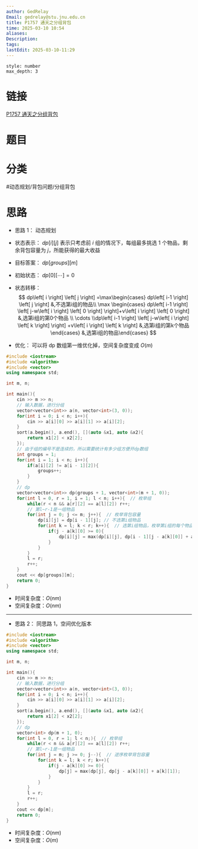 ```yaml
---
author: GedRelay
Email: gedrelay@stu.jnu.edu.cn
title: P1757 通天之分组背包
time: 2025-03-10 10:54
aliases: 
Description: 
tags: 
lastEdit: 2025-03-10-11:29
---
```


```toc
style: number
max_depth: 3
```

# 链接
[P1757 通天之分组背包](https://www.luogu.com.cn/problem/P1757) 

# 题目


# 分类
#动态规划/背包问题/分组背包 

# 思路
- 思路 1：
动态规划
- 状态表示：
${dp\left[ i \right]\left[ j \right]   }$ 表示只考虑前 ${i }$ 组的情况下，每组最多挑选 1 个物品，剩余背包容量为 ${j }$，所能获得的最大收益

- 目标答案：
${dp\left[ groups \right] \left[ m \right]  }$ 

- 初始状态：
${dp\left[ 0 \right] \left[ \cdots  \right] =0 }$ 

- 状态转移：
$$
dp\left[ i \right] \left[ j \right] =\max\begin{cases} dp\left[ i-1 \right] \left[ j \right] &,不选第i组的物品\\ \max \begin{cases} dp\left[ i-1 \right] \left[ j-w\left[ i \right] \left[ 0 \right]  \right]+v\left[ i \right] \left[ 0 \right]  &,选第i组的第0个物品 \\ \cdots \\dp\left[ i-1 \right] \left[ j-w\left[ i \right] \left[ k \right]  \right] +v\left[ i \right] \left[ k \right] &,选第i组的第k个物品 \end{cases} &,选第i组的物品\end{cases} 
$$
- 优化：
可以将 dp 数组第一维优化掉，空间复杂度变成 ${O\left( m \right)  }$ 



```cpp
#include <iostream>
#include <algorithm>
#include <vector>
using namespace std;

int m, n;

int main(){
    cin >> m >> n;
    // 输入数据，进行分组
    vector<vector<int>> a(n, vector<int>(3, 0));
    for(int i = 0; i < n; i++){
        cin >> a[i][0] >> a[i][1] >> a[i][2];
    }
    sort(a.begin(), a.end(), [](auto &x1, auto &x2){
        return x1[2] < x2[2]; 
    });
    // 由于组的编号不是连续的，所以需要统计有多少组方便开dp数组
    int groups = 1;
    for(int i = 1; i < n; i++){
        if(a[i][2] != a[i - 1][2]){
            groups++;
        }
    }
    // dp
    vector<vector<int>> dp(groups + 1, vector<int>(m + 1, 0));
    for(int l = 0, r = 1, i = 1; l < n; i++){  // 枚举组
        while(r < n && a[r][2] == a[l][2]) r++;
        // 第l~r-1是一组物品
        for(int j = 0; j <= m; j++){  // 枚举背包容量
            dp[i][j] = dp[i - 1][j]; // 不选第i组物品
            for(int k = l; k < r; k++){  // 选第i组物品，枚举第i组的每个物品
                if(j - a[k][0] >= 0){
                    dp[i][j] = max(dp[i][j], dp[i - 1][j - a[k][0]] + a[k][1]);
                }
            }
        }
        l = r;
        r++;
    }
    cout << dp[groups][m];
    return 0;
}
```


- 时间复杂度：${O\left( nm \right)  }$ 
- 空间复杂度：${O\left( nm \right)  }$ 


---
- 思路 2：
同思路 1，空间优化版本

```cpp
#include <iostream>
#include <algorithm>
#include <vector>
using namespace std;

int m, n;

int main(){
    cin >> m >> n;
    // 输入数据，进行分组
    vector<vector<int>> a(n, vector<int>(3, 0));
    for(int i = 0; i < n; i++){
        cin >> a[i][0] >> a[i][1] >> a[i][2];
    }
    sort(a.begin(), a.end(), [](auto &x1, auto &x2){
        return x1[2] < x2[2]; 
    });
    // dp
    vector<int> dp(m + 1, 0);
    for(int l = 0, r = 1; l < n;){  // 枚举组
        while(r < n && a[r][2] == a[l][2]) r++;
        // 第l~r-1是一组物品
        for(int j = m; j >= 0; j--){  // 逆序枚举背包容量
            for(int k = l; k < r; k++){
                if(j - a[k][0] >= 0){
                    dp[j] = max(dp[j], dp[j - a[k][0]] + a[k][1]);
                }
            }
        }
        l = r;
        r++;
    }
    cout << dp[m];
    return 0;
}
```


- 时间复杂度：${O\left( nm \right)  }$ 
- 空间复杂度：${O\left( m \right)  }$ 
